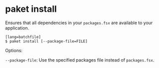 paket install
=============

Ensures that all dependencies in your `packages.fsx` are available to your application.

    [lang=batchfile]
    $ paket install [--package-file=FILE]

Options:

  `--package-file`:  Use the specified packages file instead of `packages.fsx`.